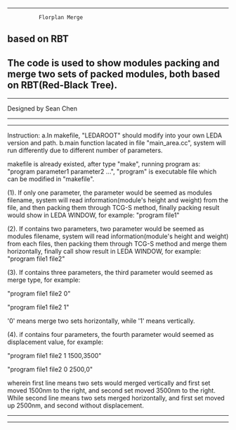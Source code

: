 ---------------------------------------------------------

		      Florplan Merge
 based on RBT
---------------------------------------------------------

The code is used to show modules packing and merge two sets of packed modules, both based on RBT(Red-Black Tree).
------------------------------------------------------------------------
------------------------------------------------------------------------


Designed by
Sean Chen 

-------------------------------------------------------------------------
-------------------------------------------------------------------------

Instruction:
 a.In makefile, "LEDAROOT" should modify into your own LEDA version and path.
 b.main function lacated in file "main_area.cc", system will run differently due to different number of parameters.
  
 
makefile is already existed, after type "make", running program as:
"program parameter1 parameter2 ...", "program" is executable file which 
can be modified in "makefile".
 
(1). If only one parameter, the parameter would be seemed as modules filename, system will read information(module's height and weight) from the file, and then packing them through TCG-S method, finally  packing result would show in LEDA WINDOW, for example:
 "program file1"  
  

(2). If contains two parameters, two parameter would be seemed as modules filename, system will read information(module's height and weight) from each files, then packing them through TCG-S method and merge them horizontally, finally call show result in LEDA WINDOW, for example:
 "program file1 file2"
  
 

(3). If contains three parameters, the third parameter would seemed as merge type, for example: 
     
 "program file1 file2 0"
      
 "program file1 file2 1"
  
'0' means merge two sets horizontally, while '1' means vertically.
  
  

(4). if contains four parameters, the fourth parameter would seemed as displacement value, for example:
     
 "program file1 file2 1 1500,3500"
      
 "program file1 file2 0 2500,0"
  
wherein first line means two sets would merged vertically and first set moved 1500nm to the right, and second set moved 3500nm to the right.
  While second line means two sets merged horizontally, and first set moved up 2500nm, and second without displacement.

-------------------------------------------------------------------
-------------------------------------------------------------------

